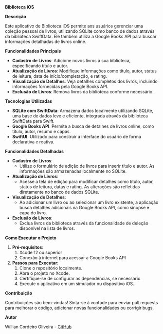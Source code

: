 **Biblioteca iOS**

**Descrição**

Este aplicativo de Biblioteca iOS permite aos usuários gerenciar uma coleção pessoal de livros, utilizando SQLite como banco de dados através da biblioteca SwiftData. Ele também utiliza a Google Books API para buscar informações detalhadas de livros online.

**Funcionalidades Principais**

- **Cadastro de Livros**: Adicione novos livros à sua biblioteca, especificando título e autor.
- **Atualização de Livros**: Modifique informações como título, autor, status de leitura, data de início/completação, e rating.
- **Visualização de Detalhes**: Veja detalhes completos dos livros, incluindo informações fornecidas pela Google Books API.
- **Exclusão de Livros**: Remova livros da biblioteca conforme necessário.

**Tecnologias Utilizadas**

- **SQLite com SwiftData**: Armazena dados localmente utilizando SQLite, uma base de dados leve e eficiente, integrada através da biblioteca SwiftData para Swift.
- **Google Books API**: Permite a busca de detalhes de livros online, como título, autor, resumo e capas.
- **SwiftUI**: Utilizado para construir a interface do usuário de forma declarativa e reativa.

**Funcionalidades Detalhadas**

- **Cadastro de Livros**:
  - Utilize o formulário de adição de livros para inserir título e autor. As informações são armazenadas localmente no SQLite.
- **Atualização de Livros**:
  - Acesse a tela de edição para modificar detalhes como título, autor, status de leitura, datas e rating. As alterações são refletidas diretamente no banco de dados SQLite.
- **Visualização de Detalhes**:
  - Ao adicionar um livro ou ao selecionar um livro existente, a aplicação busca detalhes adicionais na Google Books API, como sinopse e capa do livro.
- **Exclusão de Livros**:
  - Exclua livros da biblioteca através da funcionalidade de deleção disponível na lista de livros.

**Como Executar o Projeto**

1. **Pré-requisitos**:
   1. Xcode 12 ou superior
   1. Conexão à internet para acessar a Google Books API
1. **Passos para Executar**:
   1. Clone o repositório localmente.
   1. Abra o projeto no Xcode.
   1. Certifique-se de configurar as dependências, se necessário.
   1. Execute o aplicativo em um simulador ou dispositivo iOS.

**Contribuição**

Contribuições são bem-vindas! Sinta-se à vontade para enviar pull requests para melhorar o código, adicionar novas funcionalidades ou corrigir bugs.

**Autor**

Willian Cordeiro Oliveira - [GitHub]([https://github.com/seu-username](https://github.com/williancordeiro1998))
